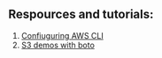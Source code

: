 ## Respources and tutorials:


1. [Confiuguring AWS CLI](https://docs.aws.amazon.com/cli/latest/userguide/cli-chap-configure.html)
2. [S3 demos with boto](https://github.com/boto/boto3/blob/develop/boto3/examples/s3.rst#list-top-level-common-prefixes-in-amazon-s3-bucket)